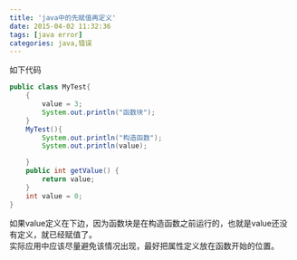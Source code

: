 ```yaml
---
title: 'java中的先赋值再定义'
date: 2015-04-02 11:32:36
tags: [java error]
categories: java,错误
---
```


如下代码
```java
public class MyTest{
    {
        value = 3;
        System.out.println("函数块");
    }
    MyTest(){
        System.out.println("构造函数");
        System.out.println(value);

    }
    public int getValue() {
        return value;
    }
    int value = 0;
}
```
如果value定义在下边，因为函数块是在构造函数之前运行的，也就是value还没有定义，就已经赋值了。<br>
实际应用中应该尽量避免该情况出现，最好把属性定义放在函数开始的位置。

